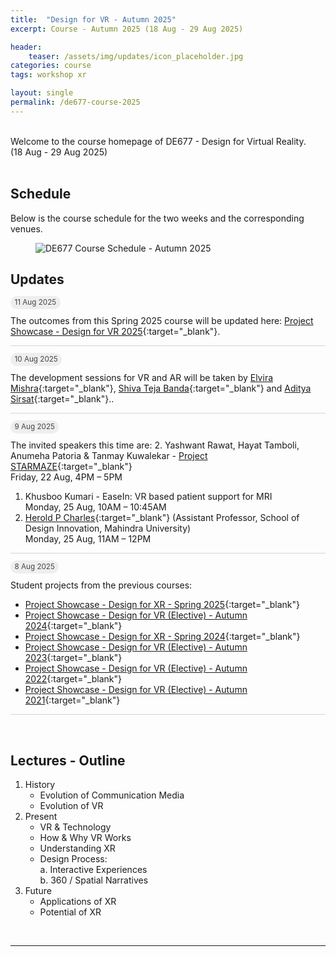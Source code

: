 ```yaml
---
title:  "Design for VR - Autumn 2025"
excerpt: Course - Autumn 2025 (18 Aug - 29 Aug 2025)

header:
    teaser: /assets/img/updates/icon_placeholder.jpg
categories: course
tags: workshop xr

layout: single
permalink: /de677-course-2025
---
```

<br>
Welcome to the course homepage of DE677 - Design for Virtual Reality.
<br>
(18 Aug - 29 Aug 2025)
<br><br>

## Schedule
Below is the course schedule for the two weeks and the corresponding venues.

<figure class="align-center" style="width:100%;">
  <img src="{{ site.url }}{{ site.baseurl }}\assets\img\course\de677-schedule-autumn2025.png" alt="DE677 Course Schedule - Autumn 2025">
</figure>

## Updates

<span style="padding: 0px 0px 4px 0px; background-color: #eeeeee; color: #444444; border-radius: 10px;"> <small>&nbsp;&nbsp;11 Aug 2025&nbsp;&nbsp;</small> </span>

The outcomes from this Spring 2025 course will be updated here: [Project Showcase - Design for VR 2025](https://imxd.in/de677-showcase-2025){:target="_blank"}.

<hr style="height:1px;border-width:0;background-color:lightgrey">

<span style="padding: 0px 0px 4px 0px; background-color: #eeeeee; color: #444444; border-radius: 10px;"> <small>&nbsp;&nbsp;10 Aug 2025&nbsp;&nbsp;</small> </span><br style="line-height: 10px" />

The development sessions for VR and AR will be taken by [Elvira Mishra](https://www.linkedin.com/in/elvira-mishra-596b311a1/){:target="_blank"},
[Shiva Teja Banda](https://in.linkedin.com/in/bstg){:target="_blank"} and
[Aditya Sirsat](https://www.linkedin.com/in/aditya-sirsat-7b4653258/){:target="_blank"}..

<hr style="height:1px;border-width:0;background-color:lightgrey;">

<span style="padding: 0px 0px 4px 0px; background-color: #eeeeee; color: #444444; border-radius: 10px;"> <small>&nbsp;&nbsp;9 Aug 2025&nbsp;&nbsp;</small> </span>

The invited speakers this time are:
2. Yashwant Rawat, Hayat Tamboli, Anumeha Patoria & Tanmay Kuwalekar - [Project STARMAZE](https://anumehapatoria.com/starmaze){:target="_blank"}
<br>Friday, 22 Aug, 4PM – 5PM
1. Khusboo Kumari - EaseIn: VR based patient support for MRI
<br>Monday, 25 Aug, 10AM – 10:45AM
3. [Herold P Charles](https://www.linkedin.com/in/herold-pc/){:target="_blank"} (Assistant Professor, School of Design Innovation, Mahindra University)
<br>Monday, 25 Aug, 11AM – 12PM

<hr style="height:1px;border-width:0;background-color:lightgrey;">

<span style="padding: 0px 0px 4px 0px; background-color: #eeeeee; color: #444444; border-radius: 10px;"> <small>&nbsp;&nbsp;8 Aug 2025&nbsp;&nbsp;</small> </span>

Student projects from the previous courses:
- [Project Showcase - Design for XR - Spring 2025](https://imxd.in/de712-showcase-2025){:target="_blank"}
- [Project Showcase - Design for VR (Elective) - Autumn 2024](https://imxd.in/de677-showcase-2024){:target="_blank"}
- [Project Showcase - Design for XR - Spring 2024](https://imxd.in/de712-showcase-2024){:target="_blank"}
- [Project Showcase - Design for VR (Elective) - Autumn 2023](https://imxd.in/de677-showcase-2023){:target="_blank"}
- [Project Showcase - Design for VR (Elective) - Autumn 2022](https://imxd.in/de677-showcase-2022){:target="_blank"}
- [Project Showcase - Design for VR (Elective) - Autumn 2021](https://imxd.in/de677-showcase-2021){:target="_blank"}

<hr style="height:1px;border-width:0;background-color:lightgrey">
<br>

## Lectures - Outline
1.  History
    * Evolution of Communication Media
    * Evolution of VR
2.  Present
    * VR & Technology
    * How & Why VR Works
    * Understanding XR
    * Design Process: <br>
      a. Interactive Experiences <br>
      b. 360 / Spatial Narratives
3.  Future
    * Applications of XR
    * Potential of XR

<br>
<hr>
